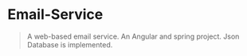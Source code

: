# Email-Service
> A web-based email service.
> An Angular and spring project.
> Json Database is implemented.
